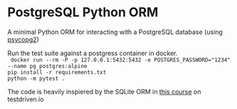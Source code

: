# PostgreSQL Python ORM
A minimal Python ORM for interacting with a PostgreSQL database (using [psycopg2](https://pypi.org/project/psycopg2/)) <br />

Run the test suite against a postgress container in docker. <br />
``` docker run --rm -P -p 127.0.0.1:5432:5432 -e POSTGRES_PASSWORD="1234" --name pg postgres:alpine``` <br />
```pip install -r requirements.txt```<br />
```python -m pytest .```<br />

The code is heavily inspiered by the SQLite ORM in [this course](https://testdriven.io/authors/rahmonov/) on testdriven.io